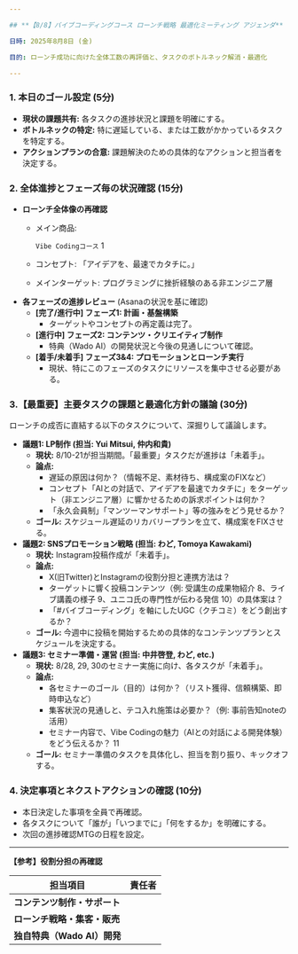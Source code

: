 ```yaml
---

## **【8/8】バイブコーディングコース ローンチ戦略 最適化ミーティング アジェンダ**

日時: 2025年8月8日 (金)

目的: ローンチ成功に向けた全体工数の再評価と、タスクのボトルネック解消・最適化

---
```


### **1. 本日のゴール設定 (5分)**

- **現状の課題共有:** 各タスクの進捗状況と課題を明確にする。
- **ボトルネックの特定:** 特に遅延している、または工数がかかっているタスクを特定する。
- **アクションプランの合意:** 課題解決のための具体的なアクションと担当者を決定する。

### **2. 全体進捗とフェーズ毎の状況確認 (15分)**

- **ローンチ全体像の再確認**
    - メイン商品:
        
        `Vibe Codingコース` 1
        
    - コンセプト: 「アイデアを、最速でカタチに。」
    - メインターゲット: プログラミングに挫折経験のある非エンジニア層
- **各フェーズの進捗レビュー** (Asanaの状況を基に確認)
    - **[完了/進行中] フェーズ1: 計画・基盤構築**
        - ターゲットやコンセプトの再定義は完了。
    - **[進行中] フェーズ2: コンテンツ・クリエイティブ制作**
        - 特典（Wado AI）の開発状況と今後の見通しについて確認。
    - **[着手/未着手] フェーズ3&4: プロモーションとローンチ実行**
        - 現状、特にこのフェーズのタスクにリソースを集中させる必要がある。

### **3.【最重要】主要タスクの課題と最適化方針の議論 (30分)**

ローンチの成否に直結する以下のタスクについて、深掘りして議論します。

- **議題1: LP制作 (担当: Yui Mitsui, 仲内和貴)**
    - **現状:** 8/10-21が担当期間。「最重要」タスクだが進捗は「未着手」。
    - **論点:**
        - 遅延の原因は何か？（情報不足、素材待ち、構成案のFIXなど）
        - コンセプト「AIとの対話で、アイデアを最速でカタチに」をターゲット（非エンジニア層）に響かせるための訴求ポイントは何か？
        - 「永久会員制」「マンツーマンサポート」等の強みをどう見せるか？
    - **ゴール:** スケジュール遅延のリカバリープランを立て、構成案をFIXさせる。
- **議題2: SNSプロモーション戦略 (担当: わど, Tomoya Kawakami)**
    - **現状:** Instagram投稿作成が「未着手」。
    - **論点:**
        - X(旧Twitter)とInstagramの役割分担と連携方法は？
        - ターゲットに響く投稿コンテンツ（例: 受講生の成果物紹介 8、ライブ講義の様子 9、ユニコ氏の専門性が伝わる発信 10）の具体案は？
        - 「#バイブコーディング」を軸にしたUGC（クチコミ）をどう創出するか？
    - **ゴール:** 今週中に投稿を開始するための具体的なコンテンツプランとスケジュールを決定する。
- **議題3: セミナー準備・運営 (担当: 中井啓登, わど, etc.)**
    - **現状:** 8/28, 29, 30のセミナー実施に向け、各タスクが「未着手」。
    - **論点:**
        - 各セミナーのゴール（目的）は何か？（リスト獲得、信頼構築、即時申込など）
        - 集客状況の見通しと、テコ入れ施策は必要か？（例: 事前告知noteの活用）
        - セミナー内容で、Vibe Codingの魅力（AIとの対話による開発体験）をどう伝えるか？ 11
    - **ゴール:** セミナー準備のタスクを具体化し、担当を割り振り、キックオフする。

### **4. 決定事項とネクストアクションの確認 (10分)**

- 本日決定した事項を全員で再確認。
- 各タスクについて「誰が」「いつまでに」「何をするか」を明確にする。
- 次回の進捗確認MTGの日程を設定。

---

**【参考】役割分担の再確認** 

| 担当項目 | 責任者 |
| --- | --- |
| **コンテンツ制作・サポート** |  |
| **ローンチ戦略・集客・販売** |  |
| **独自特典（Wado AI）開発** |  |
